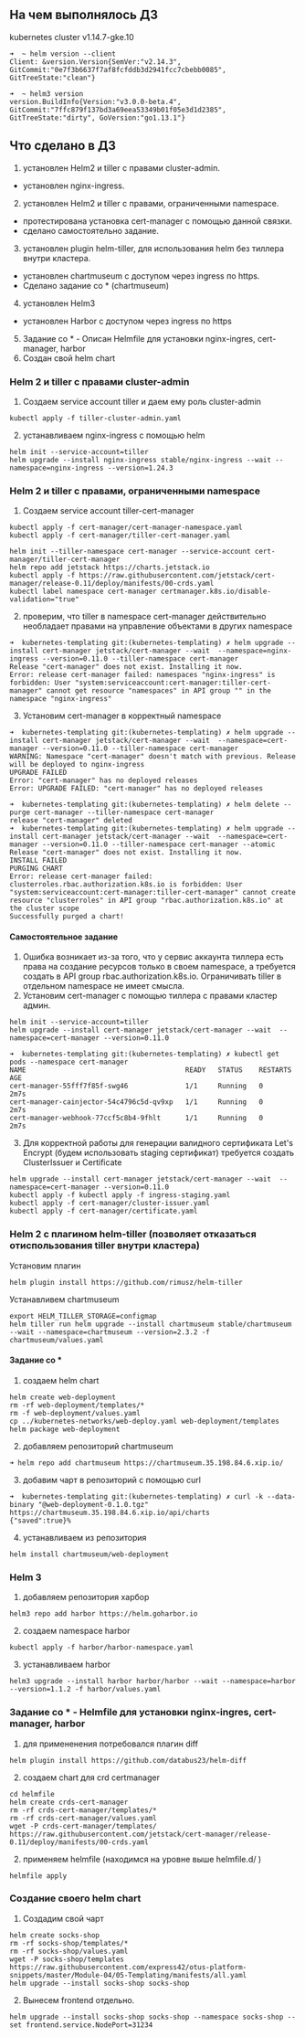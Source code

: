 ## На чем выполнялось ДЗ
kubernetes cluster v1.14.7-gke.10
```
➜  ~ helm version --client
Client: &version.Version{SemVer:"v2.14.3", GitCommit:"0e7f3b6637f7af8fcfddb3d2941fcc7cbebb0085", GitTreeState:"clean"}
```
```
➜  ~ helm3 version
version.BuildInfo{Version:"v3.0.0-beta.4", GitCommit:"7ffc879f137bd3a69eea53349b01f05e3d1d2385", GitTreeState:"dirty", GoVersion:"go1.13.1"}
```

## Что сделано в ДЗ
1. установлен Helm2 и tiller с правами cluster-admin.
* установлен nginx-ingress.
2. установлен Helm2 и tiller с правами, ограниченными namespace.
* протестирована установка cert-manager с помощью данной связки.
* сделано самостоятельно задание.
3. установлен plugin helm-tiller, для использования helm без тиллера внутри кластера.
* установлен chartmuseum с доступом через ingress по https.
* Сделано задание со * (chartmuseum)
4. установлен Helm3
* установлен Harbor с доступом через ingress по https
5. Задание со * - Описан Helmfile для установки nginx-ingres, cert-manager, harbor
6. Создан свой helm chart

### Helm 2 и tiller с правами cluster-admin
1. Создаем service account tiller и даем ему роль cluster-admin
```
kubectl apply -f tiller-cluster-admin.yaml
```
2. устанавливаем nginx-ingress с помощью helm
```
helm init --service-account=tiller
helm upgrade --install nginx-ingress stable/nginx-ingress --wait --namespace=nginx-ingress --version=1.24.3
```

### Helm 2 и tiller с правами, ограниченными namespace
1. Создаем service account tiller-cert-manager 
```
kubectl apply -f cert-manager/cert-manager-namespace.yaml
kubectl apply -f cert-manager/tiller-cert-manager.yaml
```
```
helm init --tiller-namespace cert-manager --service-account cert-manager/tiller-cert-manager
helm repo add jetstack https://charts.jetstack.io
kubectl apply -f https://raw.githubusercontent.com/jetstack/cert-manager/release-0.11/deploy/manifests/00-crds.yaml
kubectl label namespace cert-manager certmanager.k8s.io/disable-validation="true"
```
2. проверим, что tiller в namespace cert-manager действительно необладает правами на управление объектами в других namespace
```
➜  kubernetes-templating git:(kubernetes-templating) ✗ helm upgrade --install cert-manager jetstack/cert-manager --wait  --namespace=nginx-ingress --version=0.11.0 --tiller-namespace cert-manager
Release "cert-manager" does not exist. Installing it now.
Error: release cert-manager failed: namespaces "nginx-ingress" is forbidden: User "system:serviceaccount:cert-manager:tiller-cert-manager" cannot get resource "namespaces" in API group "" in the namespace "nginx-ingress"
```
3. Установим cert-manager в корректный namespace
```
➜  kubernetes-templating git:(kubernetes-templating) ✗ helm upgrade --install cert-manager jetstack/cert-manager --wait  --namespace=cert-manager --version=0.11.0 --tiller-namespace cert-manager
WARNING: Namespace "cert-manager" doesn't match with previous. Release will be deployed to nginx-ingress
UPGRADE FAILED
Error: "cert-manager" has no deployed releases
Error: UPGRADE FAILED: "cert-manager" has no deployed releases
```
```
➜  kubernetes-templating git:(kubernetes-templating) ✗ helm delete --purge cert-manager --tiller-namespace cert-manager 
release "cert-manager" deleted
➜  kubernetes-templating git:(kubernetes-templating) ✗ helm upgrade --install cert-manager jetstack/cert-manager --wait  --namespace=cert-manager --version=0.11.0 --tiller-namespace cert-manager --atomic
Release "cert-manager" does not exist. Installing it now.
INSTALL FAILED
PURGING CHART
Error: release cert-manager failed: clusterroles.rbac.authorization.k8s.io is forbidden: User "system:serviceaccount:cert-manager:tiller-cert-manager" cannot create resource "clusterroles" in API group "rbac.authorization.k8s.io" at the cluster scope
Successfully purged a chart!
```
#### Самостоятельное задание
1. Ошибка возникает из-за того, что у сервис аккаунта тиллера есть права на создание ресурсов только в своем namespace, а требуется создать в API group rbac.authorization.k8s.io. Ограничивать tiller в отдельном namespace не имеет смысла.
2. Установим cert-manager c помощью тиллера с правами кластер админ.
```
helm init --service-account=tiller
helm upgrade --install cert-manager jetstack/cert-manager --wait  --namespace=cert-manager --version=0.11.0
```
```
➜  kubernetes-templating git:(kubernetes-templating) ✗ kubectl get pods --namespace cert-manager
NAME                                       READY   STATUS    RESTARTS   AGE
cert-manager-55fff7f85f-swg46              1/1     Running   0          2m7s
cert-manager-cainjector-54c4796c5d-qv9xp   1/1     Running   0          2m7s
cert-manager-webhook-77ccf5c8b4-9fhlt      1/1     Running   0          2m7s
```
3. Для корректной работы для генерации валидного сертификата Let's Encrypt (будем использовать staging сертификат) требуется создать ClusterIssuer и Certificate
```
helm upgrade --install cert-manager jetstack/cert-manager --wait  --namespace=cert-manager --version=0.11.0 
kubectl apply -f kubectl apply -f ingress-staging.yaml
kubectl apply -f cert-manager/cluster-issuer.yaml
kubectl apply -f cert-manager/certificate.yaml
```
### Helm 2 с плагином helm-tiller (позволяет отказаться отиспользования tiller внутри кластера)
Установим плагин
```
helm plugin install https://github.com/rimusz/helm-tiller
```
Устанавливем chartmuseum
```
export HELM_TILLER_STORAGE=configmap
helm tiller run helm upgrade --install chartmuseum stable/chartmuseum --wait --namespace=chartmuseum --version=2.3.2 -f chartmuseum/values.yaml
```
#### Задание со *
1. создаем helm chart
```
helm create web-deployment
rm -rf web-deployment/templates/*
rm -f web-deployment/values.yaml
cp ../kubernetes-networks/web-deploy.yaml web-deployment/templates
helm package web-deployment
```
2. добавляем репозиторий chartmuseum 
```
➜ helm repo add chartmuseum https://chartmuseum.35.198.84.6.xip.io/
```
3. добавим чарт в репозиторий с помощью curl
```
➜  kubernetes-templating git:(kubernetes-templating) ✗ curl -k --data-binary "@web-deployment-0.1.0.tgz" https://chartmuseum.35.198.84.6.xip.io/api/charts
{"saved":true}% 
```
4. устанавливаем из репозитория
```
helm install chartmuseum/web-deployment       
```
### Helm 3
1. добавляем репозитория харбор
```
helm3 repo add harbor https://helm.goharbor.io
```
2. создаем namespace harbor
```
kubectl apply -f harbor/harbor-namespace.yaml
```
3. устанавливаем harbor
```
helm3 upgrade --install harbor harbor/harbor --wait --namespace=harbor --version=1.1.2 -f harbor/values.yaml
```
### Задание со * - Helmfile для установки nginx-ingres, cert-manager, harbor
1. для примененения потребовался плагин diff
```
helm plugin install https://github.com/databus23/helm-diff
```
2. создаем chart для crd certmanager
```
cd helmfile
helm create crds-cert-manager
rm -rf crds-cert-manager/templates/*
rm -rf crds-cert-manager/values.yaml
wget -P crds-cert-manager/templates/ https://raw.githubusercontent.com/jetstack/cert-manager/release-0.11/deploy/manifests/00-crds.yaml
```
2. применяем helmfile (находимcя на уровне выше helmfile.d/ )
```
helmfile apply
```
### Создание своего  helm chart
1. Создадим свой чарт
```
helm create socks-shop
rm -rf socks-shop/templates/*
rm -rf socks-shop/values.yaml
wget -P socks-shop/templates https://raw.githubusercontent.com/express42/otus-platform-snippets/master/Module-04/05-Templating/manifests/all.yaml
helm upgrade --install socks-shop socks-shop 
```
2. Вынесем frontend отдельно.
```
helm upgrade --install socks-shop socks-shop --namespace socks-shop --set frontend.service.NodePort=31234
```